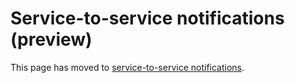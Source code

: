 # Service-to-service notifications (preview)

This page has moved to [service-to-service notifications](../webhooks/webhooks.md).